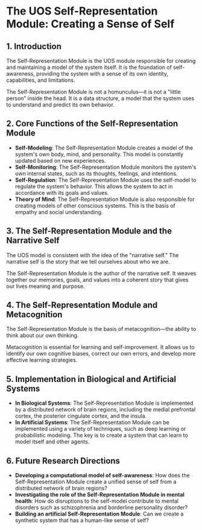 # The UOS Self-Representation Module: Creating a Sense of Self

## 1. Introduction

The Self-Representation Module is the UOS module responsible for creating and maintaining a model of the system itself. It is the foundation of self-awareness, providing the system with a sense of its own identity, capabilities, and limitations.

The Self-Representation Module is not a homunculus—it is not a "little person" inside the head. It is a data structure, a model that the system uses to understand and predict its own behavior.

## 2. Core Functions of the Self-Representation Module

*   **Self-Modeling**: The Self-Representation Module creates a model of the system's own body, mind, and personality. This model is constantly updated based on new experiences.
*   **Self-Monitoring**: The Self-Representation Module monitors the system's own internal states, such as its thoughts, feelings, and intentions.
*   **Self-Regulation**: The Self-Representation Module uses the self-model to regulate the system's behavior. This allows the system to act in accordance with its goals and values.
*   **Theory of Mind**: The Self-Representation Module is also responsible for creating models of other conscious systems. This is the basis of empathy and social understanding.

## 3. The Self-Representation Module and the Narrative Self

The UOS model is consistent with the idea of the "narrative self." The narrative self is the story that we tell ourselves about who we are.

The Self-Representation Module is the author of the narrative self. It weaves together our memories, goals, and values into a coherent story that gives our lives meaning and purpose.

## 4. The Self-Representation Module and Metacognition

The Self-Representation Module is the basis of metacognition—the ability to think about our own thinking.

Metacognition is essential for learning and self-improvement. It allows us to identify our own cognitive biases, correct our own errors, and develop more effective learning strategies.

## 5. Implementation in Biological and Artificial Systems

*   **In Biological Systems**: The Self-Representation Module is implemented by a distributed network of brain regions, including the medial prefrontal cortex, the posterior cingulate cortex, and the insula.
*   **In Artificial Systems**: The Self-Representation Module can be implemented using a variety of techniques, such as deep learning or probabilistic modeling. The key is to create a system that can learn to model itself and other agents.

## 6. Future Research Directions

*   **Developing a computational model of self-awareness**: How does the Self-Representation Module create a unified sense of self from a distributed network of brain regions?
*   **Investigating the role of the Self-Representation Module in mental health**: How do disruptions to the self-model contribute to mental disorders such as schizophrenia and borderline personality disorder?
*   **Building an artificial Self-Representation Module**: Can we create a synthetic system that has a human-like sense of self?

